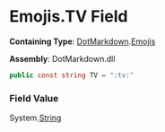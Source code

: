 # Emojis\.TV Field

**Containing Type**: [DotMarkdown](../../README.md)\.[Emojis](../README.md)

**Assembly**: DotMarkdown\.dll

```csharp
public const string TV = ":tv:"
```

### Field Value

System\.[String](https://docs.microsoft.com/en-us/dotnet/api/system.string)